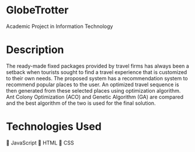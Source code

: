 # GlobeTrotter
Academic Project in Information Technology

# Description
The ready-made fixed packages provided by travel firms has always been a setback when tourists
sought to find a travel experience that is customized to their own needs. The proposed system has a recommendation system to recommend popular places to the user. An optimized travel sequence is then generated from these selected places using optimization algorithm. Ant Colony Optimization (ACO) and Genetic Algorithm (GA) are compared and the best algorithm
of the two is used for the final solution.

# Technologies Used
 JavaScript  HTML  CSS
